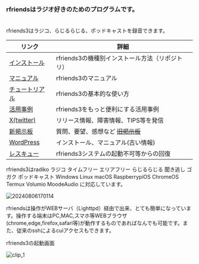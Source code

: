 ### rfriendsはラジオ好きのためのプログラムです。  

　  
rfriends3はラジコ、らじるらじる、ポッドキャストを録音できます。    

  
|リンク|詳細|
|---|---|
|[インストール](https://github.com/rfriends/rfriends/wiki)|rfriends3の機種別インストール方法（リポジトリ）|
|[マニュアル](https://github.com/rfriends/rfriends3/wiki)|rfriends3のマニュアル|
|[チュートリアル](https://github.com/rfriends/rfriends3/wiki/%EF%BC%90%EF%BC%90%EF%BC%8E%E3%83%81%E3%83%A5%E3%83%BC%E3%83%88%E3%83%AA%E3%82%A2%E3%83%AB)|rfriends3の基本的な使い方|
|[活用事例](https://rfriends.hatenablog.com/entry/2024/08/14/113233)|rfriends3をもっと便利にする活用事例|
|[X(twitter)](https://twitter.com/rfriends2017)|リリース情報、障害情報、TIPS等を発信|
|[新掲示板](https://www3.rocketbbs.com/731/rfriends.html)|質問、要望、感想など [~~旧掲示板~~](http://ceres.s501.xrea.com/wforum/wforum.cgi)|
|[WordPress](http://ceres.s501.xrea.com/wp_rfriends/)|インストール、マニュアル(古い情報)|
|[レスキュー](https://github.com/rfriends/rfriends_rescue/wiki/rfriends3%E3%81%AE%E3%83%AA%E3%82%AB%E3%83%90%E3%83%AA%E6%96%B9%E6%B3%95)|rfriends3システムの起動不可等からの回復|  

    
rfriends3はradiko ラジコ タイムフリー エリアフリー らじるらじる 聞き逃し ゴガク  ポッドキャスト Windows Linux macOS RaspberrypiOS ChromeOS Termux Volumio MoodeAudio に対応しています。  

![20240806170114](https://github.com/user-attachments/assets/2c40c57d-7ae4-4eee-811e-cb6c28f112f0)   
  
rfriendsは操作がWEBサーバ（Lighttpd）経由で出来、とても簡単になっています。操作する端末はPC,MAC,スマホ等WEBブラウザ(chrome,edge,firefox,safari等)が動作するものであればなんでも可能です。また、従来のsshによるcuiアクセスもできます。
  
  
rfriends3の起動画面
   
![clip_1](https://github.com/user-attachments/assets/a2d43d2e-b8a6-43c5-b948-ef5290629477)
